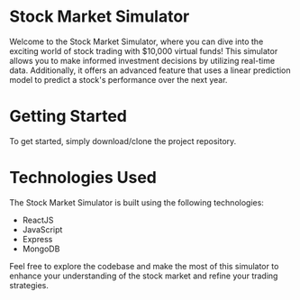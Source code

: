 # Stock Market Simulator
Welcome to the Stock Market Simulator, where you can dive into the exciting world of stock trading with $10,000 virtual funds! This simulator allows you to make informed investment decisions by utilizing real-time data. Additionally, it offers an advanced feature that uses a linear prediction model to predict a stock's performance over the next year.

# Getting Started
To get started, simply download/clone the project repository.

# Technologies Used
The Stock Market Simulator is built using the following technologies:

- ReactJS
- JavaScript
- Express
- MongoDB

Feel free to explore the codebase and make the most of this simulator to enhance your understanding of the stock market and refine your trading strategies.
